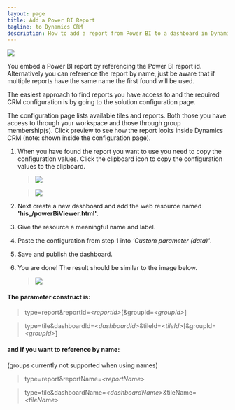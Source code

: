 ```yaml
---
layout: page
title: Add a Power BI Report
tagline: to Dynamics CRM
description: How to add a report from Power BI to a dashboard in Dynamics CRM.
---
```


[![]({{BASE_PATH}}/assets/images/samples/sample-crm-montage.png)]({{BASE_PATH}}/assets/images/samples/sample-crm-montage.png)

You embed a Power BI report by referencing the Power BI report id. Alternatively you can reference the report by name, just be aware
that if multiple reports have the same name the first found will be used.

The easiest approach to find reports you have access to and the required CRM configuration is by going to the solution
configuration page.

The configuration page lists available tiles and reports. Both those you have access to through your workspace and those through
group membership(s). Click preview to see how the report looks inside Dynamics CRM (note: shown inside the configuration page).

1. When you have found the report you want to use you need to copy the configuration values. Click the clipboard icon to copy the configuration values to the clipboard. 

   > [![]({{BASE_PATH}}/assets/images/crm-config/crm-config-get-tile-params-2.png)]({{BASE_PATH}}/assets/images/crm-config/crm-config-get-tile-params-2.png)

   > [![]({{BASE_PATH}}/assets/images/crm-config/crm-config-dash-add-web-resource.png)]({{BASE_PATH}}/assets/images/crm-config/crm-config-dash-add-web-resource.png)

2. Next create a new dashboard and add the web resource named **'his_/powerBiViewer.html'**.
3. Give the resource a meaningful name and label.
4. Paste the configuration from step 1 into *'Custom parameter (data)'*.
5. Save and publish the dashboard.
6. You are done! The result should be similar to the image below.

   > [![]({{BASE_PATH}}/assets/images/samples/sample-crm-sales-performance.png)]({{BASE_PATH}}/assets/images/samples/sample-crm-sales-performance.png)
 

#### The parameter construct is:

   > type=report&reportId=*\<reportId\>*[&groupId=*\<groupId\>*]

   > type=tile&dashboardId=*\<dashboardId\>*&tileId=*\<tileId\>*[&groupId=*\<groupId\>*]

#### and if you want to reference by name:
(groups currently not supported when using names)

   > type=report&reportName=*\<reportName\>*

   > type=tile&dashboardName=*\<dashboardName\>*&tileName=*\<tileName\>*
